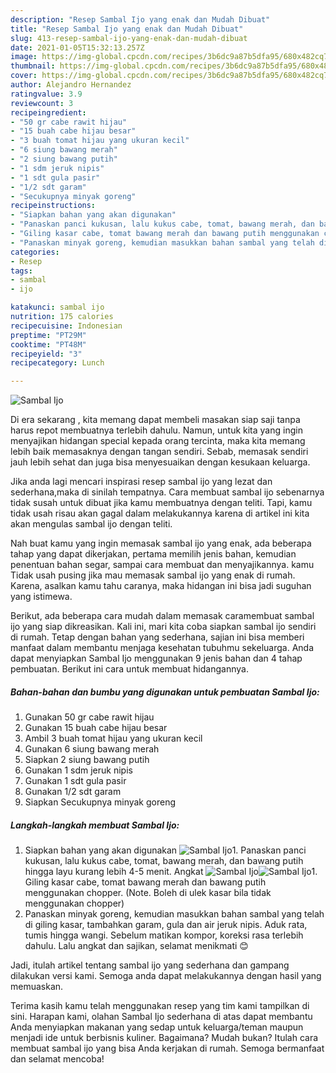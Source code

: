 ```yaml
---
description: "Resep Sambal Ijo yang enak dan Mudah Dibuat"
title: "Resep Sambal Ijo yang enak dan Mudah Dibuat"
slug: 413-resep-sambal-ijo-yang-enak-dan-mudah-dibuat
date: 2021-01-05T15:32:13.257Z
image: https://img-global.cpcdn.com/recipes/3b6dc9a87b5dfa95/680x482cq70/sambal-ijo-foto-resep-utama.jpg
thumbnail: https://img-global.cpcdn.com/recipes/3b6dc9a87b5dfa95/680x482cq70/sambal-ijo-foto-resep-utama.jpg
cover: https://img-global.cpcdn.com/recipes/3b6dc9a87b5dfa95/680x482cq70/sambal-ijo-foto-resep-utama.jpg
author: Alejandro Hernandez
ratingvalue: 3.9
reviewcount: 3
recipeingredient:
- "50 gr cabe rawit hijau"
- "15 buah cabe hijau besar"
- "3 buah tomat hijau yang ukuran kecil"
- "6 siung bawang merah"
- "2 siung bawang putih"
- "1 sdm jeruk nipis"
- "1 sdt gula pasir"
- "1/2 sdt garam"
- "Secukupnya minyak goreng"
recipeinstructions:
- "Siapkan bahan yang akan digunakan"
- "Panaskan panci kukusan, lalu kukus cabe, tomat, bawang merah, dan bawang putih hingga layu kurang lebih 4-5 menit. Angkat"
- "Giling kasar cabe, tomat bawang merah dan bawang putih menggunakan chopper. (Note. Boleh di ulek kasar bila tidak menggunakan chopper)"
- "Panaskan minyak goreng, kemudian masukkan bahan sambal yang telah di giling kasar, tambahkan garam, gula dan air jeruk nipis. Aduk rata, tumis hingga wangi. Sebelum matikan kompor, koreksi rasa terlebih dahulu. Lalu angkat dan sajikan, selamat menikmati 😊"
categories:
- Resep
tags:
- sambal
- ijo

katakunci: sambal ijo 
nutrition: 175 calories
recipecuisine: Indonesian
preptime: "PT29M"
cooktime: "PT48M"
recipeyield: "3"
recipecategory: Lunch

---
```



![Sambal Ijo](https://img-global.cpcdn.com/recipes/3b6dc9a87b5dfa95/680x482cq70/sambal-ijo-foto-resep-utama.jpg)

Di era  sekarang , kita memang dapat membeli masakan siap saji tanpa harus repot membuatnya terlebih dahulu. Namun, untuk kita yang ingin menyajikan hidangan special kepada orang tercinta, maka kita memang lebih baik memasaknya dengan tangan sendiri. Sebab, memasak sendiri jauh lebih sehat dan juga bisa menyesuaikan dengan kesukaan keluarga.

Jika anda lagi mencari inspirasi resep sambal ijo yang lezat dan sederhana,maka di sinilah tempatnya. Cara membuat sambal ijo  sebenarnya tidak susah untuk dibuat jika kamu membuatnya dengan teliti. Tapi, kamu tidak usah risau akan gagal dalam melakukannya 
karena di artikel ini kita akan mengulas sambal ijo dengan teliti.  



Nah buat kamu yang ingin memasak sambal ijo yang enak, ada beberapa tahap yang dapat dikerjakan, pertama memilih jenis bahan, kemudian penentuan bahan segar, sampai cara membuat dan menyajikannya. kamu Tidak usah pusing jika mau memasak sambal ijo yang enak di rumah. Karena, asalkan kamu  tahu caranya, maka hidangan ini bisa jadi suguhan yang istimewa.

Berikut, ada beberapa cara mudah dalam memasak caramembuat sambal ijo yang siap dikreasikan. Kali ini, mari kita coba siapkan sambal ijo sendiri di rumah. Tetap dengan bahan yang sederhana, sajian ini bisa memberi manfaat dalam membantu menjaga kesehatan tubuhmu sekeluarga. Anda dapat menyiapkan Sambal Ijo menggunakan 9 jenis bahan dan 4 tahap pembuatan. Berikut ini cara untuk membuat hidangannya.

<!--inarticleads1-->

##### Bahan-bahan dan bumbu yang digunakan untuk pembuatan Sambal Ijo:

1. Gunakan 50 gr cabe rawit hijau
1. Gunakan 15 buah cabe hijau besar
1. Ambil 3 buah tomat hijau yang ukuran kecil
1. Gunakan 6 siung bawang merah
1. Siapkan 2 siung bawang putih
1. Gunakan 1 sdm jeruk nipis
1. Gunakan 1 sdt gula pasir
1. Gunakan 1/2 sdt garam
1. Siapkan Secukupnya minyak goreng




<!--inarticleads2-->

##### Langkah-langkah membuat Sambal Ijo:

1. Siapkan bahan yang akan digunakan
<img src="https://img-global.cpcdn.com/steps/2da5c5819f078e90/160x128cq70/sambal-ijo-langkah-memasak-1-foto.jpg" alt="Sambal Ijo">1. Panaskan panci kukusan, lalu kukus cabe, tomat, bawang merah, dan bawang putih hingga layu kurang lebih 4-5 menit. Angkat
<img src="https://img-global.cpcdn.com/steps/0fb27fc453d6d5d1/160x128cq70/sambal-ijo-langkah-memasak-2-foto.jpg" alt="Sambal Ijo"><img src="https://img-global.cpcdn.com/steps/a4ecad8600c801d4/160x128cq70/sambal-ijo-langkah-memasak-2-foto.jpg" alt="Sambal Ijo">1. Giling kasar cabe, tomat bawang merah dan bawang putih menggunakan chopper. (Note. Boleh di ulek kasar bila tidak menggunakan chopper)
1. Panaskan minyak goreng, kemudian masukkan bahan sambal yang telah di giling kasar, tambahkan garam, gula dan air jeruk nipis. Aduk rata, tumis hingga wangi. Sebelum matikan kompor, koreksi rasa terlebih dahulu. Lalu angkat dan sajikan, selamat menikmati 😊




Jadi, itulah artikel tentang  sambal ijo  yang sederhana dan gampang dilakukan versi kami. Semoga anda dapat melakukannya dengan hasil yang memuaskan. 

Terima kasih kamu telah menggunakan resep yang tim kami tampilkan di sini. Harapan kami, olahan  Sambal Ijo sederhana di atas dapat membantu Anda menyiapkan makanan yang sedap untuk keluarga/teman maupun menjadi ide untuk berbisnis kuliner. Bagaimana? Mudah bukan? Itulah cara membuat sambal ijo yang bisa Anda kerjakan di rumah. Semoga bermanfaat dan selamat mencoba!

